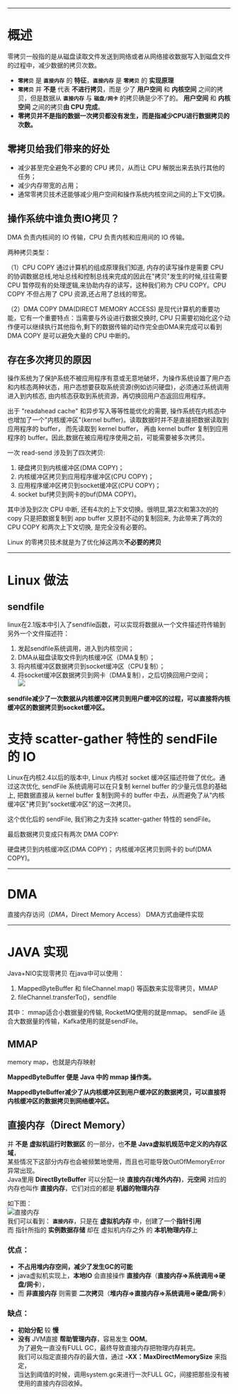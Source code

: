___
# 概述
零拷贝一般指的是从磁盘读取文件发送到网络或者从网络接收数据写入到磁盘文件的过程中，减少数据的拷贝次数。

- **`零拷贝`** 是 **`直接内存`** 的 **特征**，**`直接内存`** 是 **`零拷贝`** 的 **实现原理**
- **`零拷贝`** 并 **不是** 代表 **不进行拷贝**，而是 少了 **用户空间** 和 **内核空间** 之间的拷贝，但是数据从 **`直接内存`** 与 **`磁盘/网卡`** 的拷贝确是少不了的。 **用户空间** 和 **内核空间** 之间的拷贝**由 CPU 完成**。
- **零拷贝并不是指的数据一次拷贝都没有发生，而是指减少CPU进行数据拷贝的次数。**

## 零拷贝给我们带来的好处
- 减少甚至完全避免不必要的 CPU 拷贝，从而让 CPU 解脱出来去执行其他的任务；
- 减少内存带宽的占用；
- 通常零拷贝技术还能够减少用户空间和操作系统内核空间之间的上下文切换。

## 操作系统中谁负责IO拷贝？
DMA 负责内核间的 IO 传输，CPU 负责内核和应用间的 IO 传输。

两种拷贝类型：

（1）CPU COPY
通过计算机的组成原理我们知道, 内存的读写操作是需要 CPU 的协调数据总线,地址总线和控制总线来完成的因此在"拷贝"发生的时候,往往需要 CPU 暂停现有的处理逻辑,来协助内存的读写，这种我们称为 CPU COPY。CPU COPY 不但占用了 CPU 资源,还占用了总线的带宽。

（2）DMA COPY
DMA(DIRECT MEMORY ACCESS) 是现代计算机的重要功能，它有一个重要特点：当需要与外设进行数据交换时, CPU 只需要初始化这个动作便可以继续执行其他指令,剩下的数据传输的动作完全由DMA来完成可以看到 DMA COPY 是可以避免大量的 CPU 中断的。

## **存在多次拷贝的原因**

操作系统为了保护系统不被应用程序有意或无意地破坏，为操作系统设置了用户态和内核态两种状态，用户态想要获取系统资源(例如访问硬盘)，必须通过系统调用进入到内核态, 由内核态获取到系统资源，再切换回用户态返回应用程序。

出于 "readahead cache" 和异步写入等等性能优化的需要, 操作系统在内核态中也增加了一个"内核缓冲区"(kernel buffer)。读取数据时并不是直接把数据读取到应用程序的 buffer， 而先读取到 kernel buffer， 再由 kernel buffer 复制到应用程序的 buffer。因此,数据在被应用程序使用之前，可能需要被多次拷贝。

一次 read-send 涉及到了四次拷贝:

1.  硬盘拷贝到内核缓冲区(DMA COPY)；
2.  内核缓冲区拷贝到应用程序缓冲区(CPU COPY)；
3.  应用程序缓冲区拷贝到socket缓冲区(CPU COPY)；
4.  socket buf拷贝到网卡的buf(DMA COPY)。

其中涉及到2次 CPU 中断, 还有4次的上下文切换。很明显,第2次和第3次的的 copy 只是把数据复制到 app buffer 又原封不动的复制回来, 为此带来了两次的 CPU COPY 和两次上下文切换, 是完全没有必要的。

Linux 的零拷贝技术就是为了优化掉这两次**不必要的拷贝**

___

# Linux 做法

## sendfile
linux在2.1版本中引入了sendfile函数，可以实现将数据从一个文件描述符传输到另外一个文件描述符：

1.  发起sendfile系统调用，进入到内核空间；
2.  DMA从磁盘读取文件到内核缓冲区（DMA复制）；
3.  将内核缓冲区数据拷贝到socket缓冲区（CPU复制）；
4.  将socket缓冲区数据拷贝到网卡（DMA复制），之后切换回用户空间；  
    ![](https://img2022.cnblogs.com/blog/2612945/202210/2612945-20221005212958809-2019248521.png)

**sendfile减少了一次数据从内核缓冲区拷贝到用户缓冲区的过程，可以直接将内核缓冲区的数据拷贝到socket缓冲区。**

# 支持 scatter-gather 特性的 sendFile 的 IO
Linux在内核2.4以后的版本中, Linux 内核对 socket 缓冲区描述符做了优化。通过这次优化, sendFile 系统调用可以在只复制 kernel buffer 的少量元信息的基础上, 把数据直接从 kernel buffer 复制到网卡的 buffer 中去，从而避免了从"内核缓冲区"拷贝到"socket缓冲区"的这一次拷贝。

这个优化后的 sendFile, 我们称之为支持 scatter-gather 特性的 sendFile。

最后数据拷贝变成只有两次 DMA COPY:

硬盘拷贝到内核缓冲区(DMA COPY)；
内核缓冲区拷贝到网卡的 buf(DMA COPY)。

___

# DMA
直接内存访问（_DMA_，Direct Memory Access）
DMA方式由硬件实现

___
# JAVA 实现
Java+NIO实现零拷贝
在java中可以使用：
1. MappedByteBuffer 和 fileChannel.map() 等函数来实现零拷贝，MMAP
2. fileChannel.transferTo()，sendfile

其中：
mmap适合小数据量的传输, RocketMQ使用的就是mmap。
sendFile 适合大数据量的传输，Kafka使用的就是sendFile。

## MMAP
memory map，也就是内存映射

**MappedByteBuffer 便是 Java 中的 mmap 操作类。**

**MappedByteBuffer减少了从内核缓冲区到用户缓冲区的数据拷贝，可以直接将内核缓冲区的数据拷贝到网络缓冲区。**

## 直接内存（Direct Memory）
并 **不是** **虚拟机运行时数据区** 的一部分，也**不是** **Java虚拟机规范中定义的内存区域**，  
某些情况下这部分内存也会被频繁地使用，而且也可能导致OutOfMemoryError异常出现。  
Java里用 **DirectByteBuffer** 可以分配一块 **直接内存(堆外内存)**，**元空间** 对应的内存也叫作 **直接内存**，它们对应的都是 **机器的物理内存**

如下图：  
![直接内存](https://img-blog.csdnimg.cn/20210501181922976.png)  
我们可以看到：
**`直接内存`**，只是在 **虚拟机内存** 中，创建了一个**指针引用**  
而 指针所指的 **实例数据存储** 却在 虚拟机内存之外 的 **本机物理内存**上

### 优点：
- **不占用堆内存空间，减少了发生GC的可能**
-  java虚拟机实现上，**本地IO** 会直接操作 **直接内存**（**直接内存=>系统调用=>硬盘/网卡**），  
- 而 **非直接内存** 则需要 **二次拷贝**（**堆内存=>直接内存=>系统调用=>硬盘/网卡**）

### 缺点：
-   **初始分配** 较 **慢**
-   **没有** JVM直接 **帮助管理内存**，容易发生 **OOM**。  
为了避免一直没有FULL GC，最终导致直接内存把物理内存耗完。  
我们可以指定直接内存的最大值，通过 **-XX：MaxDirectMemorySize** 来指定，  
当达到阈值的时候，调用system.gc来进行一次FULL GC，间接把那些没有被使用的直接内存回收掉。




